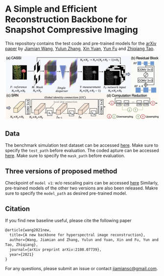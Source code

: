 # A Simple and Efficient Reconstruction Backbone for Snapshot Compressive Imaging


This repository contains the test code and pre-trained models for the [arXiv paper](https://arxiv.org/abs/2108.07739) by [Jiamian Wang](https://github.com/Jiamian-Wang), [Yulun Zhang](http://yulunzhang.com/), [Xin Yuan](https://www.bell-labs.com/about/researcher-profiles/xyuan/), [Yun Fu](http://www1.ece.neu.edu/~yunfu/) and [Zhiqiang Tao](http://ztao.cc/).

![framework](https://github.com/Jiamian-Wang/HSI_baseline/blob/main/framework.png) 

## Data

The benchmark simulation test dataset can be accessed [here](https://github.com/Jiamian-Wang/HSI_baseline/tree/main/Data/testing/simu). Make sure to specify the ```test_path``` before evaluation.
The coded apture can be accessed [here](https://github.com/Jiamian-Wang/HSI_baseline/tree/main/Data). Make sure to specify the ```mask_path``` before evaluation. 

## Three versions of proposed method

Checkpoint of ```model v1```: w/o rescaling pairs can be accessed [here](https://github.com/Jiamian-Wang/HSI_baseline/tree/main/models/v1)
Similarly, pre-trained models of the other two versions are also been released. 
Makre sure to specify the ```model_path``` as desired pre-trained model. 

## Citation

If you find new baseline useful, please cite the following paper

``` 
@article{wang2021new,
  title={A new backbone for hyperspectral image reconstruction},
  author={Wang, Jiamian and Zhang, Yulun and Yuan, Xin and Fu, Yun and Tao, Zhiqiang},
  journal={arXiv preprint arXiv:2108.07739},
  year={2021}
}
```
For any questions, please submit an issue or contact [jiamiansc@gmail.com](jiamiansc@gmail.com). 
